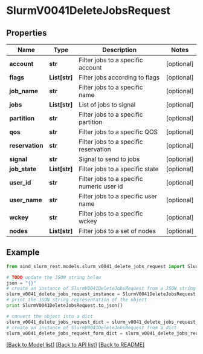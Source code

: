 # SlurmV0041DeleteJobsRequest


## Properties

Name | Type | Description | Notes
------------ | ------------- | ------------- | -------------
**account** | **str** | Filter jobs to a specific account | [optional] 
**flags** | **List[str]** | Filter jobs according to flags | [optional] 
**job_name** | **str** | Filter jobs to a specific name | [optional] 
**jobs** | **List[str]** | List of jobs to signal | [optional] 
**partition** | **str** | Filter jobs to a specific partition | [optional] 
**qos** | **str** | Filter jobs to a specific QOS | [optional] 
**reservation** | **str** | Filter jobs to a specific reservation | [optional] 
**signal** | **str** | Signal to send to jobs | [optional] 
**job_state** | **List[str]** | Filter jobs to a specific state | [optional] 
**user_id** | **str** | Filter jobs to a specific numeric user id | [optional] 
**user_name** | **str** | Filter jobs to a specific user name | [optional] 
**wckey** | **str** | Filter jobs to a specific wckey | [optional] 
**nodes** | **List[str]** | Filter jobs to a set of nodes | [optional] 

## Example

```python
from aind_slurm_rest.models.slurm_v0041_delete_jobs_request import SlurmV0041DeleteJobsRequest

# TODO update the JSON string below
json = "{}"
# create an instance of SlurmV0041DeleteJobsRequest from a JSON string
slurm_v0041_delete_jobs_request_instance = SlurmV0041DeleteJobsRequest.from_json(json)
# print the JSON string representation of the object
print SlurmV0041DeleteJobsRequest.to_json()

# convert the object into a dict
slurm_v0041_delete_jobs_request_dict = slurm_v0041_delete_jobs_request_instance.to_dict()
# create an instance of SlurmV0041DeleteJobsRequest from a dict
slurm_v0041_delete_jobs_request_form_dict = slurm_v0041_delete_jobs_request.from_dict(slurm_v0041_delete_jobs_request_dict)
```
[[Back to Model list]](../README.md#documentation-for-models) [[Back to API list]](../README.md#documentation-for-api-endpoints) [[Back to README]](../README.md)


